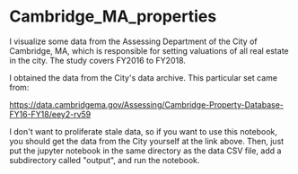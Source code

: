# Cambridge_MA_properties

I visualize some data from the Assessing Department of the City of Cambridge, MA, which is responsible for setting valuations of all real estate in the city. The study covers FY2016 to FY2018.

I obtained the data from the City's data archive. This particular set came from:

https://data.cambridgema.gov/Assessing/Cambridge-Property-Database-FY16-FY18/eey2-rv59

I don't want to proliferate stale data, so if you want to use this notebook, you should get the data from the City yourself at the link above. Then, just put the jupyter notebook in the same directory as the data CSV file, add a subdirectory called "output", and run the notebook.
